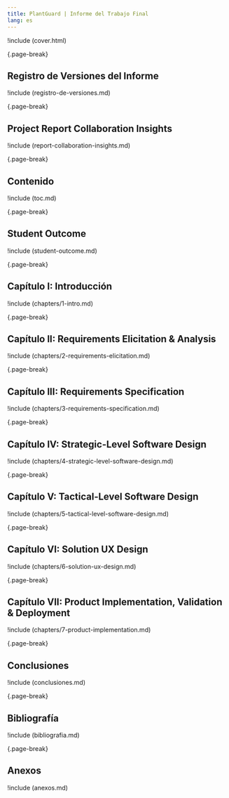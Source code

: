 ```yaml
---
title: PlantGuard | Informe del Trabajo Final
lang: es
---
```


!include (cover.html)

{.page-break}

## Registro de Versiones del Informe

!include (registro-de-versiones.md)

{.page-break}

## Project Report Collaboration Insights

!include (report-collaboration-insights.md)

{.page-break}

## Contenido

!include (toc.md)

{.page-break}

## Student Outcome

!include (student-outcome.md)

{.page-break}

## Capítulo I: Introducción

!include (chapters/1-intro.md)

{.page-break}

## Capítulo II: Requirements Elicitation & Analysis

!include (chapters/2-requirements-elicitation.md)

{.page-break}

## Capítulo III: Requirements Specification

!include (chapters/3-requirements-specification.md)

{.page-break}

## Capítulo IV: Strategic-Level Software Design

!include (chapters/4-strategic-level-software-design.md)

{.page-break}

## Capítulo V: Tactical-Level Software Design

!include (chapters/5-tactical-level-software-design.md)

{.page-break}

## Capítulo VI: Solution UX Design

!include (chapters/6-solution-ux-design.md)

{.page-break}

## Capítulo VII: Product Implementation, Validation & Deployment

!include (chapters/7-product-implementation.md)

{.page-break}

## Conclusiones

!include (conclusiones.md)

{.page-break}

## Bibliografía

!include (bibliografia.md)

{.page-break}

## Anexos

!include (anexos.md)
